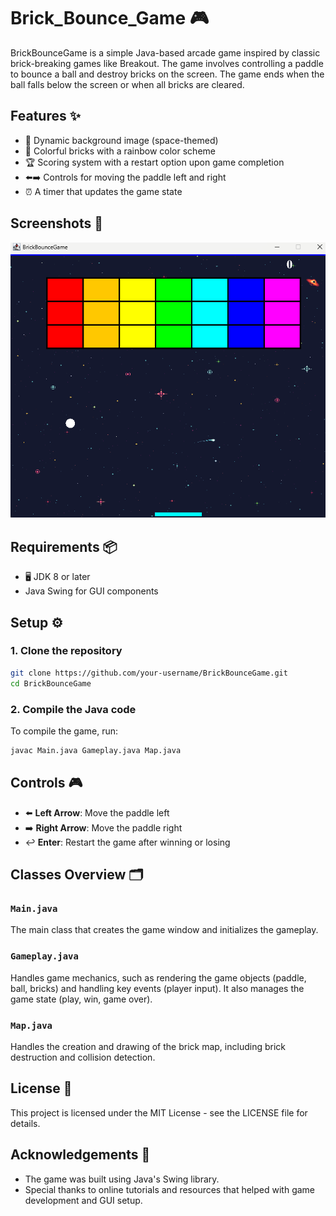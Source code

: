 # Brick_Bounce_Game 🎮

BrickBounceGame is a simple Java-based arcade game inspired by classic brick-breaking games like Breakout. The game involves controlling a paddle to bounce a ball and destroy bricks on the screen. The game ends when the ball falls below the screen or when all bricks are cleared.

## Features ✨

- 🌌 Dynamic background image (space-themed)
- 🌈 Colorful bricks with a rainbow color scheme
- 🏆 Scoring system with a restart option upon game completion
- ⬅️➡️ Controls for moving the paddle left and right
- ⏰ A timer that updates the game state

## Screenshots 📸

![Gameplay Screenshot](img/Finished.png)

## Requirements 📦

- 🖥️ JDK 8 or later
- Java Swing for GUI components

## Setup ⚙️

### 1. Clone the repository
```bash
git clone https://github.com/your-username/BrickBounceGame.git
cd BrickBounceGame
```
### 2. Compile the Java code
To compile the game, run:
```bash
javac Main.java Gameplay.java Map.java
```
## Controls 🎮
- ⬅️ **Left Arrow**: Move the paddle left
- ➡️ **Right Arrow**: Move the paddle right
- ↩️ **Enter**: Restart the game after winning or losing

## Classes Overview 🗂️
### `Main.java`
The main class that creates the game window and initializes the gameplay.

### `Gameplay.java`
Handles game mechanics, such as rendering the game objects (paddle, ball, bricks) and handling key events (player input). It also manages the game state (play, win, game over).

### `Map.java`
Handles the creation and drawing of the brick map, including brick destruction and collision detection.

## License 📝
This project is licensed under the MIT License - see the LICENSE file for details.

## Acknowledgements 🙏
- The game was built using Java's Swing library.
- Special thanks to online tutorials and resources that helped with game development and GUI setup.

